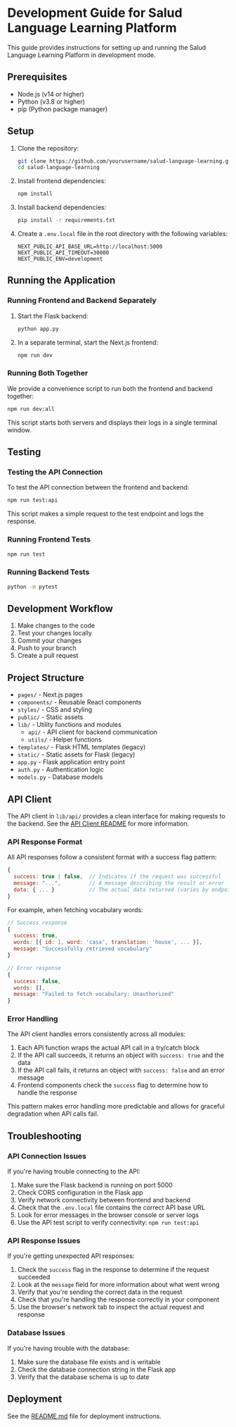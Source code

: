 # Development Guide for Salud Language Learning Platform

This guide provides instructions for setting up and running the Salud Language Learning Platform in development mode.

## Prerequisites

- Node.js (v14 or higher)
- Python (v3.8 or higher)
- pip (Python package manager)

## Setup

1. Clone the repository:
   ```bash
   git clone https://github.com/yourusername/salud-language-learning.git
   cd salud-language-learning
   ```

2. Install frontend dependencies:
   ```bash
   npm install
   ```

3. Install backend dependencies:
   ```bash
   pip install -r requirements.txt
   ```

4. Create a `.env.local` file in the root directory with the following variables:
   ```
   NEXT_PUBLIC_API_BASE_URL=http://localhost:5000
   NEXT_PUBLIC_API_TIMEOUT=30000
   NEXT_PUBLIC_ENV=development
   ```

## Running the Application

### Running Frontend and Backend Separately

1. Start the Flask backend:
   ```bash
   python app.py
   ```

2. In a separate terminal, start the Next.js frontend:
   ```bash
   npm run dev
   ```

### Running Both Together

We provide a convenience script to run both the frontend and backend together:

```bash
npm run dev:all
```

This script starts both servers and displays their logs in a single terminal window.

## Testing

### Testing the API Connection

To test the API connection between the frontend and backend:

```bash
npm run test:api
```

This script makes a simple request to the test endpoint and logs the response.

### Running Frontend Tests

```bash
npm run test
```

### Running Backend Tests

```bash
python -m pytest
```

## Development Workflow

1. Make changes to the code
2. Test your changes locally
3. Commit your changes
4. Push to your branch
5. Create a pull request

## Project Structure

- `pages/` - Next.js pages
- `components/` - Reusable React components
- `styles/` - CSS and styling
- `public/` - Static assets
- `lib/` - Utility functions and modules
  - `api/` - API client for backend communication
  - `utils/` - Helper functions
- `templates/` - Flask HTML templates (legacy)
- `static/` - Static assets for Flask (legacy)
- `app.py` - Flask application entry point
- `auth.py` - Authentication logic
- `models.py` - Database models

## API Client

The API client in `lib/api/` provides a clean interface for making requests to the backend. See the [API Client README](lib/api/README.md) for more information.

### API Response Format

All API responses follow a consistent format with a success flag pattern:

```javascript
{
  success: true | false,  // Indicates if the request was successful
  message: "...",         // A message describing the result or error
  data: { ... }           // The actual data returned (varies by endpoint)
}
```

For example, when fetching vocabulary words:

```javascript
// Success response
{
  success: true,
  words: [{ id: 1, word: 'casa', translation: 'house', ... }],
  message: "Successfully retrieved vocabulary"
}

// Error response
{
  success: false,
  words: [],
  message: "Failed to fetch vocabulary: Unauthorized"
}
```

### Error Handling

The API client handles errors consistently across all modules:

1. Each API function wraps the actual API call in a try/catch block
2. If the API call succeeds, it returns an object with `success: true` and the data
3. If the API call fails, it returns an object with `success: false` and an error message
4. Frontend components check the `success` flag to determine how to handle the response

This pattern makes error handling more predictable and allows for graceful degradation when API calls fail.

## Troubleshooting

### API Connection Issues

If you're having trouble connecting to the API:

1. Make sure the Flask backend is running on port 5000
2. Check CORS configuration in the Flask app
3. Verify network connectivity between frontend and backend
4. Check that the `.env.local` file contains the correct API base URL
5. Look for error messages in the browser console or server logs
6. Use the API test script to verify connectivity: `npm run test:api`

### API Response Issues

If you're getting unexpected API responses:

1. Check the `success` flag in the response to determine if the request succeeded
2. Look at the `message` field for more information about what went wrong
3. Verify that you're sending the correct data in the request
4. Check that you're handling the response correctly in your component
5. Use the browser's network tab to inspect the actual request and response

### Database Issues

If you're having trouble with the database:

1. Make sure the database file exists and is writable
2. Check the database connection string in the Flask app
3. Verify that the database schema is up to date

## Deployment

See the [README.md](README.md) file for deployment instructions.
